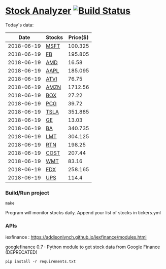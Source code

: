 # [Stock Analyzer](https://ogoyal.github.io/StockAnalyzer/) [![Build Status](https://travis-ci.org/ogoyal/StockAnalyzer.svg?branch=master)](https://travis-ci.org/ogoyal/StockAnalyzer)

Today's data:

| Date| Stocks| Price($) | 
| --- | --- | ---  | 
| 2018-06-19| [MSFT](https://plot.ly/~ogoyal/2)| 100.325 | 
| 2018-06-19| [FB](https://plot.ly/~ogoyal/4)| 195.805 | 
| 2018-06-19| [AMD](https://plot.ly/~ogoyal/6)| 16.58 | 
| 2018-06-19| [AAPL](https://plot.ly/~ogoyal/8)| 185.095 | 
| 2018-06-19| [ATVI](https://plot.ly/~ogoyal/10)| 76.75 | 
| 2018-06-19| [AMZN](https://plot.ly/~ogoyal/12)| 1712.56 | 
| 2018-06-19| [BOX](https://plot.ly/~ogoyal/14)| 27.22 | 
| 2018-06-19| [PCG](https://plot.ly/~ogoyal/16)| 39.72 | 
| 2018-06-19| [TSLA](https://plot.ly/~ogoyal/18)| 351.885 | 
| 2018-06-19| [GE](https://plot.ly/~ogoyal/20)| 13.03 | 
| 2018-06-19| [BA](https://plot.ly/~ogoyal/22)| 340.735 | 
| 2018-06-19| [LMT](https://plot.ly/~ogoyal/24)| 304.125 | 
| 2018-06-19| [RTN](https://plot.ly/~ogoyal/26)| 198.25 | 
| 2018-06-19| [COST](https://plot.ly/~ogoyal/28)| 207.44 | 
| 2018-06-19| [WMT](https://plot.ly/~ogoyal/30)| 83.16 | 
| 2018-06-19| [FDX](https://plot.ly/~ogoyal/32)| 258.165 | 
| 2018-06-19| [UPS](https://plot.ly/~ogoyal/34)| 114.4 | 

### Build/Run project

```
make
```

Program will monitor stocks daily. Append your list of stocks in tickers.yml

### APIs
iexfinance : https://addisonlynch.github.io/iexfinance/modules.html

googlefinance 0.7 : Python module to get stock data from Google Finance (DEPRECATED)

```
pip install -r requirements.txt
```
